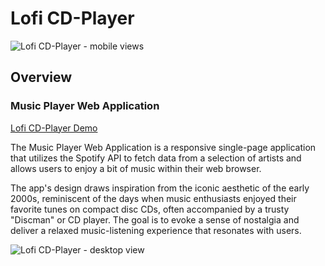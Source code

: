 # Lofi CD-Player

![Lofi CD-Player - mobile views](https://github.com/liz-garcia/Lofi-CD-Player/assets/141901981/0b1377d0-7fdf-4a93-a958-0d1733ef8082)

## Overview

### Music Player Web Application

<a href="https://lofi-cd-player.netlify.app/" target="_blank">Lofi CD-Player Demo</a>

The Music Player Web Application is a responsive single-page application that utilizes the Spotify API to fetch data from a selection of artists and allows users to enjoy a bit of music within their web browser.

The app's design draws inspiration from the iconic aesthetic of the early 2000s, reminiscent of the days when music enthusiasts enjoyed their favorite tunes on compact disc CDs, often accompanied by a trusty "Discman" or CD player. The goal is to evoke a sense of nostalgia and deliver a relaxed music-listening experience that resonates with users.

![Lofi CD-Player - desktop view](https://lh3.googleusercontent.com/d/1SYh-fdS8x3oWf3XIRAImG-Ey2iuf29Ll)
